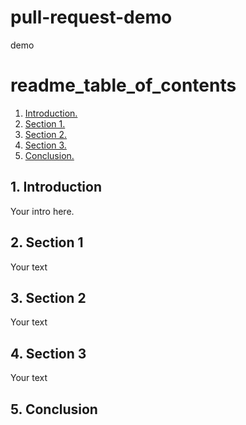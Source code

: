 # pull-request-demo
demo


# readme_table_of_contents

1. [ Introduction. ](#intro)
2. [ Section 1. ](#section1)
3. [ Section 2. ](#section2)
4. [ Section 3. ](#section3)
5. [ Conclusion. ](#conclusion)

<a name="intro"></a>
## 1. Introduction

Your intro here.

<a name="section11"></a>
## 2. Section 1

Your text

<a name="section2"></a>
## 3. Section 2

Your text

<a name="section3"></a>
## 4. Section 3

Your text

<a name="conclusion"></a>
## 5. Conclusion
